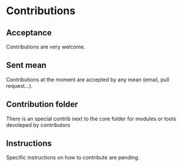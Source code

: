 # Contributions

## Acceptance

Contributions are very welcome.

## Sent mean

Contributions at the moment are accepted by any mean (email, pull request...). 

## Contribution folder

There is an special contrib next to the core folder for modules or tools devoleped by contributors

## Instructions

Specific instructions on how to contribute are pending. 
